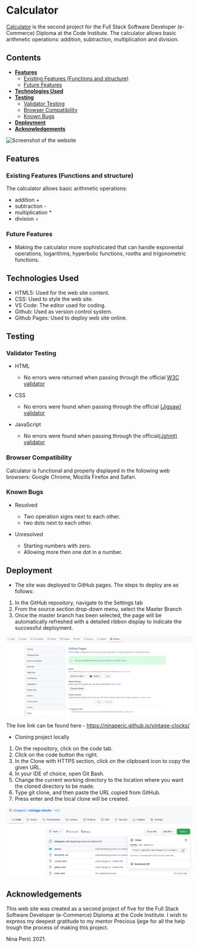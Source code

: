 # Calculator

<a href="https://ninaperic.github.io/calculator/" alt="calculator" target="_blank">Calculator</a> is the second project for the Full Stack Software Developer (e-Commerce) Diploma at the Code Institute. The calculator allows basic arithmetic operations: addition, subtraction, multiplication and division.


## Contents

* [**Features**](#features)
  * [Existing Features (Functions and structure)](#existing-features-functions-and-structure)
  * [Future Features](#future-features)
* [**Technologies Used**](#technologies-used)
* [**Testing**](#testing)
    * [Validator Testing](#validator-testing)
    * [Browser Compatibility](#browser-compatibility)
    * [Known Bugs](#known-bugs)
* [**Deployment**](#deployment)
* [**Acknowledgements**](#acknowledgements)

![Screenshot of the website](https://github.com/ninaperic/vintage-clocks/blob/main/assets/readme_images/devices.png)

## Features

### Existing Features (Functions and structure)

The calculator allows basic arithmetic operations:

 - addition +
 - subtraction -
 - multiplication *
 - division ÷
 
### Future Features

- Making the calculator more sophisticated that can handle exponental operations, logarithms, hyperbolic functions, rooths and trigonometric functions.

## Technologies Used

- HTML5: Used for the web site content.
- CSS: Used to style the web site.
- VS Code: The editor used for coding.
- Github: Used as version control system.
- Github Pages: Used to deploy web site online.

## Testing 

### Validator Testing 

- HTML
  - No errors were returned when passing through the official [W3C validator](https://validator.w3.org/nu/?doc=https%3A%2F%2Fninaperic.github.io%2Fcalculator%2F)
  
- CSS
  - No errors were found when passing through the official [(Jigsaw) validator](https://jigsaw.w3.org/css-validator/validator?uri=https%3A%2F%2Fninaperic.github.io%2Fcalculator%2F&profile=css3svg&usermedium=all&warning=1&vextwarning=&lang=en)

- JavaScript 
  - No errors were found when passing through the official[(Jshint) validator](assets/readme_images/Screenshot_1.png) 

### Browser Compatibility

Calculator is functional and properly displayed in the following web browsers: Google Chrome, Mozilla Firefox and Safari. 

### Known Bugs

- Resolved 
  - Two operation signs next to each other.
  - two dots next to each other.

- Unresolved
  - Starting numbers with zero.
  - Allowing more then one dot in a number.


## Deployment

- The site was deployed to GitHub pages. The steps to deploy are as follows: 

1. In the GitHub repository, navigate to the Settings tab 
2. From the source section drop-down menu, select the Master Branch
3. Once the master branch has been selected, the page will be automatically refreshed with a detailed ribbon display to indicate the successful deployment. 

![Deploying Steps](assets/readme_images/deploying2.png)

The live link can be found here - https://ninaperic.github.io/vintage-clocks/

- Cloning project locally 

1. On the repository, click on the code tab.
2. Click on the code button the right.
3. In the Clone with HTTPS section, click on the clipboard icon to copy the given URL.
4. In your IDE of choice, open Git Bash.
5. Change the current working directory to the location where you want the cloned directory to be made.
6. Type git clone, and then paste the URL copied from GitHub.
7. Press enter and the local clone will be created.

![Cloning Steps](assets/readme_images/cloning.png)


## Acknowledgements

This web site was created as a second project of five for the Full Stack Software Developer (e-Commerce) Diploma at the Code Institute. I wish to express my deepest gratitude to my mentor Precious Ijege for all the help trough the process of making this project.

Nina Perić 2021.





